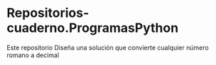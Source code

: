 # Repositorios-cuaderno.ProgramasPython
Este repositorio Diseña una solución que convierte cualquier número romano a decimal
